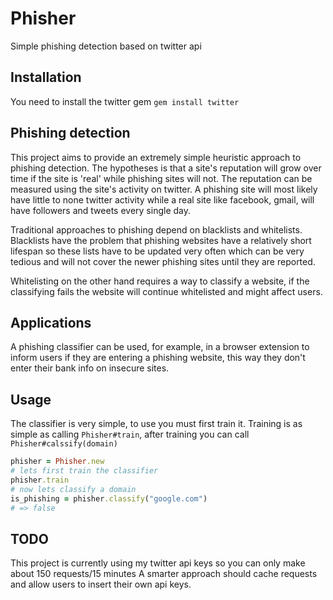 Phisher
=======

Simple phishing detection based on twitter api

Installation
------------
You need to install the twitter gem
`gem install twitter`


Phishing detection
------------------
This project aims to provide an extremely simple heuristic approach to phishing
detection. The hypotheses is that a site's reputation will grow over time
if the site is 'real' while phishing sites will not. The reputation can be
measured using the site's activity on twitter. A phishing site will most likely
have little to none twitter activity while a real site like facebook, gmail,
will have followers and tweets every single day.

Traditional approaches to phishing depend on blacklists and whitelists. Blacklists
have the problem that phishing websites have a relatively short lifespan so these
lists have to be updated very often which can be very tedious and will not cover
the newer phishing sites until they are reported.

Whitelisting on the other hand requires a way to classify a website, if the classifying fails
the website will continue whitelisted and might affect users.

Applications
------------
A phishing classifier can be used, for example, in a browser extension to inform users
if they are entering a phishing website, this way they don't enter their bank info on insecure sites.

Usage
-----

The classifier is very simple, to use you must first train it.
Training is as simple as calling `Phisher#train`, after training
you can call `Phisher#calssify(domain)`

```ruby
phisher = Phisher.new
# lets first train the classifier
phisher.train
# now lets classify a domain
is_phishing = phisher.classify("google.com")
# => false
```

TODO
----
This project is currently using my twitter api keys so you can only make about 150 requests/15 minutes
A smarter approach should cache requests and allow users to insert their own api keys.
